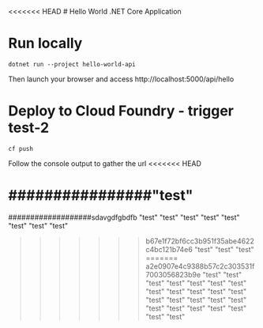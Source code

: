 <<<<<<< HEAD
﻿# Hello World .NET Core Application 
####
# Run locally
```
dotnet run --project hello-world-api
```
Then launch your browser and access http://localhost:5000/api/hello

# Deploy to Cloud Foundry - trigger test-2
```
cf push
```
Follow the console output to gather the url
<<<<<<< HEAD


################"test"
=======
###################sdavgdfgbdfb
"test"
"test"
"test"
"test"
"test"
"test"
"test"
"test"
>>>>>>> b67e1f72bf6cc3b951f35abe4622c4bc121b74e6
"test"
"test"
"test"
=======
>>>>>>> a2e0907e4c9388b57c2c303531f7003056823b9e
"test"
"test"
"test"
"test"
"test"
"test"
"test"
"test"
"test"
"test"
"test"
"test"
"test"
"test"
"test"
"test"
"test"
"test"
"test"
"test"
"test"
"test"
"test"
"test"
